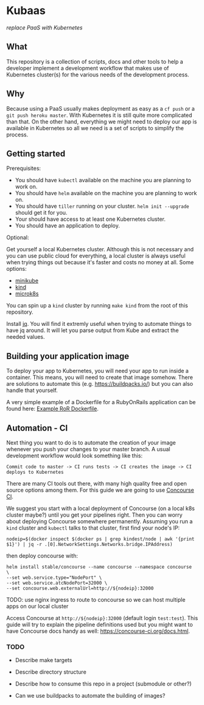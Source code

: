 # Kubaas
_replace PaaS with Kubernetes_

## What

This repository is a collection of scripts, docs and other tools to help a developer
implement a development workflow that makes use of Kubernetes cluster(s) for the
various needs of the development process.

## Why

Because using a PaaS usually makes deployment as easy as a `cf push` or a `git push heroku master`. With Kubernetes it is still quite more complicated than that. On the other hand, everything we might need to deploy our app is available in Kubernetes so all we need is a set of scripts to simplify the process.

## Getting started

Prerequisites:

- You should have `kubectl` available on the machine you are planning to work on.
- You should have `helm` available on the machine you are planning to work on.
- You should have `tiller` running on your cluster. `helm init --upgrade` should get it for you.
- Your should have access to at least one Kubernetes cluster.
- You should have an application to deploy.

Optional:

Get yourself a local Kubernetes cluster. Although this is not necessary and you can use public cloud for everything, a local cluster is always 
useful when trying things out because it's faster and costs no money at all. Some options:

- [minikube](https://kubernetes.io/docs/setup/learning-environment/minikube/)
- [kind](https://github.com/kubernetes-sigs/kind)
- [microk8s](https://microk8s.io/)

You can spin up a `kind` cluster by running `make kind` from the root of this repository.

Install [jq](https://stedolan.github.io/jq/). You will find it extremly useful when trying to automate things to have jq around. It will let you parse output from Kube and extract the needed values.

## Building your application image

To deploy your app to Kubernetes, you will need your app to run inside a container. This means, you will need to create that image somehow. There are solutions to automate this (e.g. https://buildpacks.io/) but you can also handle that yourself.

A very simple example of a Dockerfile for a RubyOnRails application can be found here: [Example RoR Dockerfile](examples/RoR_Dockerfile).

## Automation - CI

Next thing you want to do is to automate the creation of your image whenever you push your changes to your master branch.
A usual development workflow would look something like this:

```
Commit code to master -> CI runs tests -> CI creates the image -> CI deploys to Kubernetes
```

There are many CI tools out there, with many high quality free and open source options among them. For this guide we are going to use [Concourse CI](https://concourse-ci.org/).

We suggest you start with a local deployment of Concourse (on a local k8s cluster maybe?) until you get your pipelines right. Then you can worry about deploying Concourse somewhere permanently. Assuming you run a `kind` cluster and  `kubectl` talks to that cluster, first find your node's IP:

```
nodeip=$(docker inspect $(docker ps | grep kindest/node | awk '{print $1}') | jq -r .[0].NetworkSettings.Networks.bridge.IPAddress)
```

then deploy concourse with:

```
helm install stable/concourse --name concourse --namespace concourse  \
--set web.service.type="NodePort" \
--set web.service.atcNodePort=32000 \
--set concourse.web.externalUrl=http://${nodeip}:32000
```

TODO: use nginx ingress to route to concourse so we can host multiple apps on our local cluster

Access Concourse at `http://${nodeip}:32000` (default login `test:test`). This guide will try to explain the pipeline definitions used but you might want to have Concourse docs handy as well: https://concourse-ci.org/docs.html.

### TODO

- Describe make targets
- Describe directory structure
- Describe how to consume this repo in a project (submodule or other?)

- Can we use buildpacks to automate the building of images?
